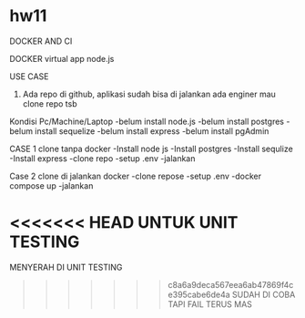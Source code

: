# hw11

DOCKER AND CI

DOCKER virtual app node.js

USE CASE

1. Ada repo di github, aplikasi sudah bisa di jalankan ada enginer mau clone repo tsb

Kondisi Pc/Machine/Laptop
-belum install node.js
-belum install postgres
-belum install sequelize
-belum install express
-belum install pgAdmin

CASE 1 clone tanpa docker
-Install node js
-Install postgres
-Install sequlize
-Install express
-clone repo
-setup .env
-jalankan

Case 2 clone di jalankan docker
-clone repose
-setup .env
-docker compose up
-jalankan

<<<<<<< HEAD
UNTUK UNIT TESTING
=======
MENYERAH DI UNIT TESTING
>>>>>>> c8a6a9deca567eea6ab47869f4ce395cabe6de4a
SUDAH DI COBA TAPI FAIL TERUS MAS
